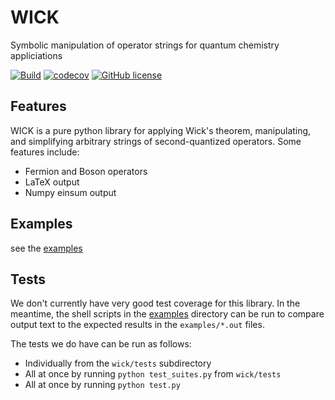 # WICK
Symbolic manipulation of operator strings for quantum chemistry appliciations

[![Build](https://github.com/awhite862/wick/workflows/Build/badge.svg)](https://github.com/awhite862/wick/actions/workflows/python-package.yml)
[![codecov](https://codecov.io/gh/awhite862/wick/branch/master/graph/badge.svg)](https://codecov.io/gh/awhite862/wick)
[![GitHub license](https://img.shields.io/badge/license-MIT-blue.svg)](https://mit-license.org)

## Features
WICK is a pure python library for applying Wick's theorem, manipulating, and simplifying arbitrary strings of second-quantized operators.
Some features include:
  - Fermion and Boson operators
  - LaTeX output
  - Numpy einsum output

## Examples
see the [examples](../master/examples)

## Tests
We don't currently have very good test coverage for this library.
In the meantime, the shell scripts in the [examples](../master/examples)
directory can be run to compare output text to the expected results in the
`examples/*.out` files.

The tests we do have can be run as follows:
  - Individually from the `wick/tests` subdirectory
  - All at once by running `python test_suites.py` from `wick/tests`
  - All at once by running `python test.py`
